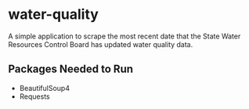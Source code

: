 # water-quality
A simple application to scrape the most recent date that the State Water Resources Control Board has updated water quality data.

## Packages Needed to Run
* BeautifulSoup4
* Requests